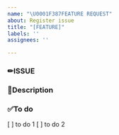 ```yaml
---
name: "\U0001F387FEATURE REQUEST"
about: Register issue
title: "[FEATURE]"
labels: ''
assignees: ''

---
```


### ✏ISSUE

<!-- 이슈 내용 -->

### 📝Description

<!-- 상세 내용 -->

### ✅To do
[ ] to do 1
[ ] to do 2
